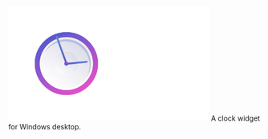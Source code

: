 <img src="https://raw.githubusercontent.com/jetspiking/ClockPRO/main/Press/Title.png" Width="400">
A clock widget for Windows desktop.
